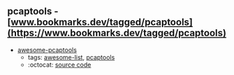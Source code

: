 pcaptools - [www.bookmarks.dev/tagged/pcaptools](https://www.bookmarks.dev/tagged/pcaptools)
---
* [awesome-pcaptools](https://github.com/caesar0301/awesome-pcaptools#readme)
    * tags: [awesome-list](../tagged/awesome-list.md), [pcaptools](../tagged/pcaptools.md)
    * :octocat: [source code](https://github.com/caesar0301/awesome-pcaptools#readme)
